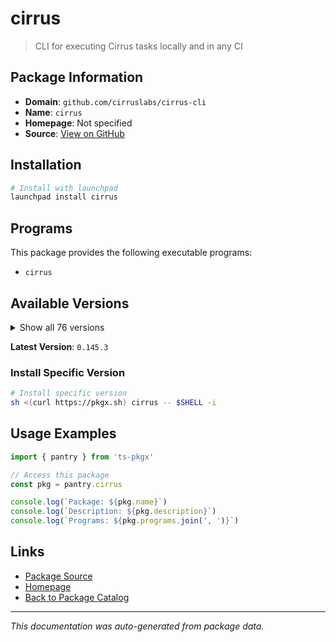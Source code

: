 # cirrus

> CLI for executing Cirrus tasks locally and in any CI

## Package Information

- **Domain**: `github.com/cirruslabs/cirrus-cli`
- **Name**: `cirrus`
- **Homepage**: Not specified
- **Source**: [View on GitHub](https://github.com/pkgxdev/pantry/tree/main/projects/github.com/cirruslabs/cirrus-cli/package.yml)

## Installation

```bash
# Install with launchpad
launchpad install cirrus
```

## Programs

This package provides the following executable programs:

- `cirrus`

## Available Versions

<details>
<summary>Show all 76 versions</summary>

- `0.145.3`, `0.145.2`, `0.145.1`, `0.145.0`, `0.144.3`
- `0.144.2`, `0.144.1`, `0.144.0`, `0.143.3`, `0.143.2`
- `0.143.1`, `0.143.0`, `0.142.1`, `0.142.0`, `0.141.0`
- `0.140.8`, `0.140.7`, `0.140.6`, `0.140.5`, `0.140.4`
- `0.140.3`, `0.140.2`, `0.140.1`, `0.140.0`, `0.139.2`
- `0.139.1`, `0.139.0`, `0.138.3`, `0.138.2`, `0.138.1`
- `0.138.0`, `0.137.4`, `0.137.3`, `0.137.2`, `0.137.1`
- `0.137.0`, `0.136.0`, `0.135.0`, `0.134.0`, `0.133.2`
- `0.133.1`, `0.133.0`, `0.132.0`, `0.131.2`, `0.131.1`
- `0.131.0`, `0.130.2`, `0.130.1`, `0.130.0`, `0.129.1`
- `0.129.0`, `0.128.0`, `0.127.1`, `0.127.0`, `0.126.1`
- `0.126.0`, `0.125.1`, `0.125.0`, `0.124.3`, `0.124.2`
- `0.124.1`, `0.123.0`, `0.122.4`, `0.122.3`, `0.122.2`
- `0.122.1`, `0.122.0`, `0.121.0`, `0.120.6`, `0.120.5`
- `0.120.4`, `0.120.3`, `0.120.2`, `0.120.1`, `0.120.0`
- `0.119.1`

</details>

**Latest Version**: `0.145.3`

### Install Specific Version

```bash
# Install specific version
sh <(curl https://pkgx.sh) cirrus -- $SHELL -i
```

## Usage Examples

```typescript
import { pantry } from 'ts-pkgx'

// Access this package
const pkg = pantry.cirrus

console.log(`Package: ${pkg.name}`)
console.log(`Description: ${pkg.description}`)
console.log(`Programs: ${pkg.programs.join(', ')}`)
```

## Links

- [Package Source](https://github.com/pkgxdev/pantry/tree/main/projects/github.com/cirruslabs/cirrus-cli/package.yml)
- [Homepage](#)
- [Back to Package Catalog](../../../package-catalog.md)

---

*This documentation was auto-generated from package data.*
